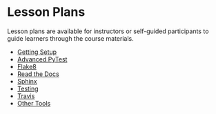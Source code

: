 # Lesson Plans

Lesson plans are available for instructors or self-guided participants to guide
learners through the course materials.

* [Getting Setup](setup.md)
* [Advanced PyTest](advanced_pytest.md)
* [Flake8](flake8.md)
* [Read the Docs](readthedocs.md)
* [Sphinx](sphinx.md)
* [Testing](testing.md)
* [Travis](travis.md)
* [Other Tools](othertools.md)
